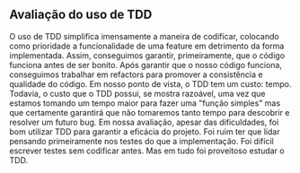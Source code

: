 ## Avaliação do uso de TDD

O uso de TDD simplifica imensamente a maneira de codificar, colocando como prioridade a funcionalidade de uma feature em detrimento da forma implementada. Assim, conseguimos garantir, primeiramente, que o código funciona antes de ser bonito. Após garantir que o nosso código funciona, conseguimos trabalhar em refactors para promover a consistência e qualidade do código. Em nosso ponto de vista, o TDD tem um custo: tempo. Todavia, o custo que o TDD possui, se mostra razoável, uma vez que estamos tomando um tempo maior para fazer uma "função simples" mas que certamente garantirá que não tomaremos tanto tempo para descobrir e resolver um futuro bug.
Em nossa avaliação, apesar das dificuldades, foi bom utilizar TDD para garantir a eficácia do projeto. Foi ruim ter que lidar pensando primeiramente nos testes do que a implementação. Foi difícil escrever testes sem codificar antes. Mas em tudo foi proveitoso estudar o TDD.
